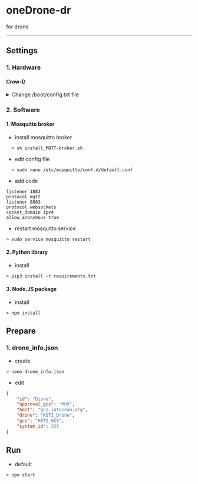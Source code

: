 # oneDrone-dr

for drone
***

## Settings
### 1. Hardware
#### Crow-D
<details>
  <summary>Change /boot/config.txt file</summary>

```text
# For more options and information see
# http://rptl.io/configtxt
# Some settings may impact device functionality. See link above for details

# uncomment if you get no picture on HDMI for a default "safe" mode
#hdmi_safe=1

# uncomment this if your display has a black border of unused pixels visible
# and your display can output without overscan
#disable_overscan=1

# uncomment the following to adjust overscan. Use positive numbers if console
# goes off screen, and negative if there is too much border
#overscan_left=16
#overscan_right=16
#overscan_top=16
#overscan_bottom=16

# uncomment to force a console size. By default it will be display's size minus
# overscan.
#framebuffer_width=1280
#framebuffer_height=720

# uncomment if hdmi display is not detected and composite is being output
#hdmi_force_hotplug=1

# uncomment to force a specific HDMI mode (this will force VGA)
#hdmi_group=1
#hdmi_mode=31

# uncomment to force a HDMI mode rather than DVI. This can make audio work in
# DMT (computer monitor) modes
#hdmi_drive=2

# uncomment to increase signal to HDMI, if you have interference, blanking, or
# no display
#config_hdmi_boost=4

# uncomment for composite PAL
#sdtv_mode=2

#uncomment to overclock the arm. 700 MHz is the default.
#arm_freq=800

# Uncomment some or all of these to enable the optional hardware interfaces
dtparam=i2c_arm=on
#dtparam=i2s=on
dtparam=spi=on

# Uncomment this to enable infrared communication.
#dtoverlay=gpio-ir,gpio_pin=17
#dtoverlay=gpio-ir-tx,gpio_pin=18

# Additional overlays and parameters are documented /boot/overlays/README

# Enable audio (loads snd_bcm2835)
dtparam=audio=on

[pi4]
# Enable DRM VC4 V3D driver on top of the dispmanx display stack
dtoverlay=vc4-fkms-v3d
max_framebuffers=2

[all]
dtoverlay=vc4-fkms-v3d
dtoverlay=dwc2,dr_mode=host
start_x=1
gpu_mem=128
dtparam=i2c_vc=on
enable_uart=1

#dtoverlay=uartx

dtoverlay=uart0
dtoverlay=uart1
dtoverlay=uart2
dtoverlay=uart3
dtoverlay=uart4
dtoverlay=uart5

dtoverlay=spi1-1cs

dtoverlay=disable-bt

```
</details>

### 2. Software
#### 1. Mosquitto broker
- install mosquitto broker
```shell
  > sh install_MQTT-broker.sh
```
- edit config file
```shell
  > sudo nano /etc/mosquitto/conf.d/default.conf
```
- add code
```
listener 1883
protocol mqtt
listener 8883
protocol websockets
socket_domain ipv4
allow_anonymous true
```
- restart mosquitto service
```shell
> sudo service mosquitto restart
```

#### 2. Python library
- install
```shell
> pip3 install -r requirements.txt
```

#### 3. Node.JS package
- install
```shell
> npm install
```

## Prepare
### 1. drone_info.json
- create
```shell
> nano drone_info.json
```
- edit
```json
{
    "id": "Dione",
    "approval_gcs": "MUV",
    "host": "gcs.iotocean.org",
    "drone": "KETI_Drone",
    "gcs": "KETI_GCS",
    "system_id": 250
}
```

## Run
- default
```shell
> npm start
```
